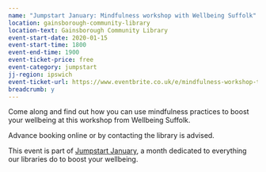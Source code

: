 ```yaml
---
name: "Jumpstart January: Mindfulness workshop with Wellbeing Suffolk"
location: gainsborough-community-library
location-text: Gainsborough Community Library
event-start-date: 2020-01-15
event-start-time: 1800
event-end-time: 1900
event-ticket-price: free
event-category: jumpstart
jj-region: ipswich
event-ticket-url: https://www.eventbrite.co.uk/e/mindfulness-workshop-tickets-85764472847
breadcrumb: y
---
```


Come along and find out how you can use mindfulness practices to boost your wellbeing at this workshop from Wellbeing Suffolk.

Advance booking online or by contacting the library is advised.

This event is part of [Jumpstart January](/jumpstart-january/), a month dedicated to everything our libraries do to boost your wellbeing.
